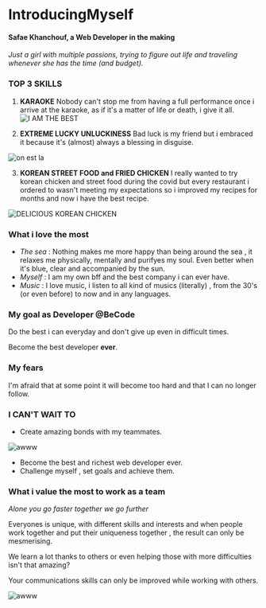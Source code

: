 # IntroducingMyself

#### Safae Khanchouf, a Web Developer in the making 


*Just a girl with multiple passions, trying to figure out life and traveling whenever she has the time (and budget).*



### TOP 3 SKILLS

1. **KARAOKE**
 Nobody can't stop me from having a full performance once i arrive at the  karaoke, as if  it's a matter of life or death, i give it all.
![I AM THE BEST ](https://media.giphy.com/media/Tdqgr6bOhtLaM/giphy.gif)


 2. **EXTREME LUCKY UNLUCKINESS** 
   Bad luck is my friend but i embraced it because it's (almost) always a blessing in disguise.
   
   ![on est la ](https://media.giphy.com/media/N51ev52cqXizcwvchI/giphy.gif)
   
3. **KOREAN STREET FOOD and FRIED CHICKEN**
 I really wanted to try korean chicken and street food  during the covid but every restaurant i ordered to wasn't meeting my expectations so i improved  my recipes for months and now i have the best recipe.
 
![DELICIOUS KOREAN CHICKEN](https://media.giphy.com/media/JTydmVWP0vrD0dAQPI/giphy.gif)




### What i love the most

- *The sea* : Nothing makes me more happy than being around the sea , it relaxes me physically, mentally and purifyes my soul. Even better when it's blue, clear and accompanied by the sun.
- *Myself* : I am my own bff and the best company i can ever have.
-  *Music* : I love music, i listen to all kind of musics (literally) , from the 30's (or even before)  to now and in  any languages.



### My goal as Developer @BeCode

Do the best i can everyday and don't give up even in difficult times.

Become the best developer **ever**.



### My fears 

I'm afraid that at some point it will become too hard and that I can no longer follow.



### I CAN'T WAIT TO 

- Create amazing bonds with my teammates.

![awww](https://media.giphy.com/media/LYJLrM8VkBmyCKOd1O/giphy.gif)

- Become the best and richest web developer ever.
-  Challenge myself , set goals and achieve them.



### What i value the most to work as a team

*Alone you go faster together we go further*

Everyones is unique, with different skills and interests and when people work together and put their uniqueness together ,
the result can only be mesmerising. 

We learn a lot thanks to others or even helping those with more difficulties isn't that amazing?

Your communications skills can only be improved while working with others.


![awww](https://media.giphy.com/media/m9eG1qVjvN56H0MXt8/giphy.gif)





